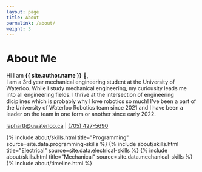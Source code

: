 ```yaml
---
layout: page
title: About
permalink: /about/
weight: 3
---
```


# **About Me**

Hi I am **{{ site.author.name }}** :wave:,<br>
I am a 3rd year mechanical engineering student at the University of Waterloo. While I study mechanical engineering, my curiousity leads me into all engineering fields. I thrive at the intersection of engineering diciplines which is probably why I love robotics so much! I've been a part of the University of Waterloo Robotics team since 2021 and I have been a leader on the team in one form or another since early 2022.

[laphartf@uwaterloo.ca](mailto:laphartf@uwaterloo.ca) | <a href="tel:+17054275690">(705) 427-5690</a>

<div class="row">
{% include about/skills.html title="Programming" source=site.data.programming-skills %}
{% include about/skills.html title="Electrical" source=site.data.electrical-skills %}
{% include about/skills.html title="Mechanical" source=site.data.mechanical-skills %}
</div>

<div class="row">
{% include about/timeline.html %}
</div>